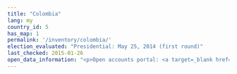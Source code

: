 ```yaml
---
title: "Colombia"
lang: my
country_id: 5
has_map: 1
permalink: '/inventory/colombia/'
election_evaluated: "Presidential: May 25, 2014 (first round)"
last_checked: 2015-01-26
open_data_information: "<p>Open accounts portal: <a target=_blank href=http://www.cnecuentasclaras.com/>http://www.cnecuentasclaras.com/</a><br>Open government partnership: <a target=_blank href=http://www.opengovpartnership.org/country/colombia>http://www.opengovpartnership.org/country/colombia</a></p>"
---
```

